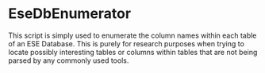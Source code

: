 # EseDbEnumerator

This script is simply used to enumerate the column names within each table of an ESE Database. This is purely for research purposes when trying to locate possibly interesting tables or columns within tables that are not being parsed by any commonly used tools.
